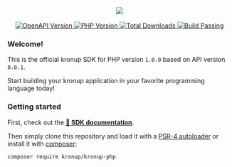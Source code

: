 <p align="center">
    <a href="https://php.kronup.io/" rel="nofollow" target="_blank">
        <img src="https://repository-images.githubusercontent.com/601200609/affe88f7-3dff-4199-ac5a-7fe5b5d8ff78"/>
    </a><br/><br/>
    <a href="https://api.kronup.com">
        <img src="https://img.shields.io/badge/api-v0.0.1-green" alt="OpenAPI Version">
    </a>
    <a href="https://www.php.net/supported-versions.php" rel="nofollow">
        <img src="https://img.shields.io/badge/php-%3E=7.4-green" alt="PHP Version">
    </a>
    <a href="https://packagist.org/packages/kronup/kronup-php" rel="nofollow">
        <img src="https://img.shields.io/packagist/dt/kronup/kronup-php.svg?style=flat&colorB=green" alt="Total Downloads">
    </a>
    <a href="https://php.kronup.io/" rel="nofollow" target="_blank">
        <img src="https://github.com/kronup/kronup-php/actions/workflows/pages.yml/badge.svg" alt="Build Passing"/>
    </a>
</p>

### Welcome!

This is the official kronup SDK for PHP version `1.0.0` based on API version `0.0.1`.

Start building your kronup application in your favorite programming language today!

### Getting started

First, check out the [**📒 SDK documentation**](https://php.kronup.io/).

Then simply clone this repository and load it with a [PSR-4 autoloader](https://www.php-fig.org/psr/psr-4/) or install it with [composer](https://getcomposer.org/):

```
composer require kronup/kronup-php
```
